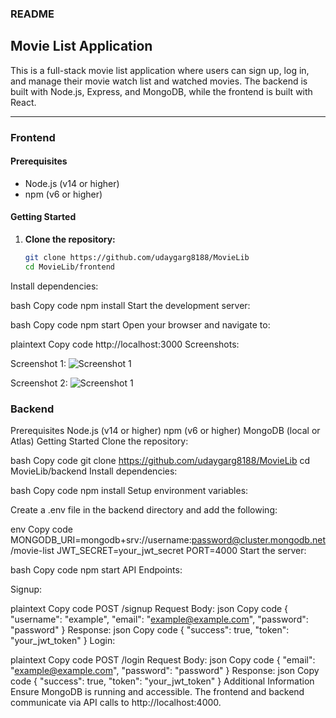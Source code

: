 ### README

## Movie List Application

This is a full-stack movie list application where users can sign up, log in, and manage their movie watch list and watched movies. The backend is built with Node.js, Express, and MongoDB, while the frontend is built with React.

---

### Frontend

#### Prerequisites

- Node.js (v14 or higher)
- npm (v6 or higher)

#### Getting Started

1. **Clone the repository:**

   ```bash
   git clone https://github.com/udaygarg8188/MovieLib
   cd MovieLib/frontend
Install dependencies:

bash
Copy code
npm install
Start the development server:

bash
Copy code
npm start
Open your browser and navigate to:

plaintext
Copy code
http://localhost:3000
Screenshots:

Screenshot 1:
![Screenshot 1](./images/Screenshot%202024-05-31%20150347.png)

Screenshot 2:
![Screenshot 1](./images/Screenshot%202024-05-31%20150619.png)

### Backend
Prerequisites
Node.js (v14 or higher)
npm (v6 or higher)
MongoDB (local or Atlas)
Getting Started
Clone the repository:

bash
Copy code
git clone https://github.com/udaygarg8188/MovieLib
cd MovieLib/backend
Install dependencies:

bash
Copy code
npm install
Setup environment variables:

Create a .env file in the backend directory and add the following:

env
Copy code
MONGODB_URI=mongodb+srv://username:password@cluster.mongodb.net/movie-list
JWT_SECRET=your_jwt_secret
PORT=4000
Start the server:

bash
Copy code
npm start
API Endpoints:

Signup:

plaintext
Copy code
POST /signup
Request Body:
json
Copy code
{
  "username": "example",
  "email": "example@example.com",
  "password": "password"
}
Response:
json
Copy code
{
  "success": true,
  "token": "your_jwt_token"
}
Login:

plaintext
Copy code
POST /login
Request Body:
json
Copy code
{
  "email": "example@example.com",
  "password": "password"
}
Response:
json
Copy code
{
  "success": true,
  "token": "your_jwt_token"
}
Additional Information
Ensure MongoDB is running and accessible.
The frontend and backend communicate via API calls to http://localhost:4000.